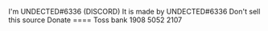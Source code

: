 I'm UNDECTED#6336 (DISCORD)
It is made by UNDECTED#6336
Don't sell this source
Donate ==== Toss bank 1908 5052 2107
